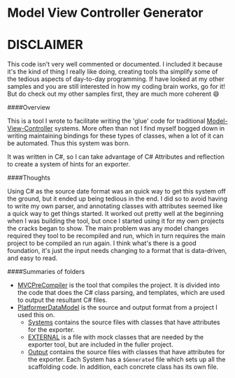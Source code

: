 # Model View Controller Generator

# DISCLAIMER 
This code isn't very well commented or documented.  I included it because it's the kind of thing I really like doing, creating tools tha simplify some of the tedious aspects of day-to-day programming.  If have looked at my other samples and you are still interested in how my coding brain works, go for it!  But do check out my other samples first, they are much more coherent :smile:

####Overview

This is a tool I wrote to facilitate writing the 'glue' code for traditional [Model-View-Controller](https://en.wikipedia.org/wiki/Model%E2%80%93view%E2%80%93controller) systems.  More often than not I find myself bogged down in writing maintaining bindings for these types of classes, when a lot of it can be automated.  Thus this system was born.

It was written in C#, so I can take advantage of C# Attributes and reflection to create a system of hints for an exporter.

####Thoughts

Using C# as the source date format was an quick way to get this system off the ground, but it ended up being tedious in the end.  I did so to avoid having to write my own parser, and annotating classes with attributes seemed like a quick way to get things started.  It worked out pretty well at the beginning when I was building the tool, but once I started using it for my own projects the cracks began to show.  The main problem was any model changes required they tool to be recompiled and run, which in turn requires the main project to be compiled an run again.  I think what's there is a good foundation, it's just the input needs changing to a format that is data-driven, and easy to read. 

####Summaries of folders

* [MVCPreCompiler](MVCPreCompiler/) is the tool that compiles the project.  It is divided into the code that does the C# class parsing, and templates, which are used to output the resultant C# files.
* [PlatformerDataModel](PlatformerDataModel/) is the source and output format from a project I used this on.
    * [Systems](PlatformerDataModel/src/Platformer/Systems/) contains the source files with classes that have attributes for the exporter.
    * [EXTERNAL](PlatformerDataModel/src/Platformer/EXTERNAL/) is a file with mock classes that are needed by the exporter tool, but are included in the fuller project.
    * [Output](PlatformerDataModel/Output/) contains the source files with classes that have attributes for the exporter.  Each System has a `$Generated` file which sets up all the scaffolding code.  In addition, each concrete class has its own file.
